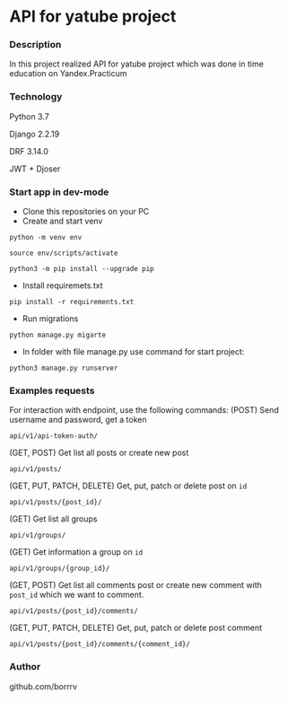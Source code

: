 # API for yatube project
### Description
In this project realized API for yatube project which was done in time education on Yandex.Practicum
### Technology
Python 3.7

Django 2.2.19

DRF 3.14.0

JWT + Djoser
### Start app in dev-mode
- Clone this repositories on your PC
- Create and start venv
```
python -m venv env

source env/scripts/activate

python3 -m pip install --upgrade pip
```
- Install requiremets.txt
```
pip install -r requirements.txt
``` 
- Run migrations
```
python manage.py migarte
```
- In folder with file manage.py use command for start project:
```
python3 manage.py runserver
```
### Examples requests
For interaction with endpoint, use the following commands:
(POST) Send username and password, get a token
```
api/v1/api-token-auth/
```
(GET, POST) Get list all posts or create new post
```
api/v1/posts/
```
(GET, PUT, PATCH, DELETE) Get, put, patch or delete post on ```id```
```
api/v1/posts/{post_id}/
```
(GET) Get list all groups
```
api/v1/groups/
```
(GET) Get information a group on ```id```
```
api/v1/groups/{group_id}/
```
(GET, POST) Get list all comments post or create new comment with ```post_id``` which we want to comment.
```
api/v1/posts/{post_id}/comments/
```
(GET, PUT, PATCH, DELETE) Get, put, patch or delete post comment
```
api/v1/posts/{post_id}/comments/{comment_id}/
```
### Author
github.com/borrrv

